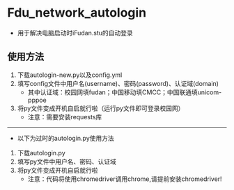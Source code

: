 # Fdu_network_autologin

* 用于解决电脑启动时iFudan.stu的自动登录

## 使用方法
1. 下载autologin-new.py以及config.yml
2. 填写config文件中用户名(username)、密码(password)、认证域(domain)
   * 其中认证域：校园网填fudan；中国移动填CMCC；中国联通填unicom-pppoe
3. 将py文件变成开机自启就行啦（运行py文件即可登录校园网）
   * 注意：需要安装requests库

---
* 以下为过时的autologin.py使用方法
1. 下载autologin.py
2. 填写py文件中用户名、密码、认证域
3. 将py文件变成开机自启就行啦
   * 注意：代码将使用chromedriver调用chrome,请提前安装chromedriver!
